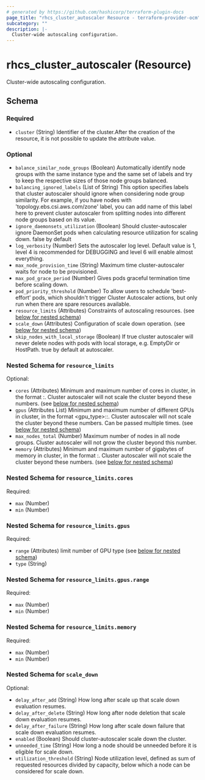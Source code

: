 ```yaml
---
# generated by https://github.com/hashicorp/terraform-plugin-docs
page_title: "rhcs_cluster_autoscaler Resource - terraform-provider-ocm"
subcategory: ""
description: |-
  Cluster-wide autoscaling configuration.
---
```


# rhcs_cluster_autoscaler (Resource)

Cluster-wide autoscaling configuration.



<!-- schema generated by tfplugindocs -->
## Schema

### Required

- `cluster` (String) Identifier of the cluster.After the creation of the resource, it is not possible to update the attribute value.

### Optional

- `balance_similar_node_groups` (Boolean) Automatically identify node groups with the same instance type and the same set of labels and try to keep the respective sizes of those node groups balanced.
- `balancing_ignored_labels` (List of String) This option specifies labels that cluster autoscaler should ignore when considering node group similarity. For example, if you have nodes with 'topology.ebs.csi.aws.com/zone' label, you can add name of this label here to prevent cluster autoscaler from splitting nodes into different node groups based on its value.
- `ignore_daemonsets_utilization` (Boolean) Should cluster-autoscaler ignore DaemonSet pods when calculating resource utilization for scaling down. false by default
- `log_verbosity` (Number) Sets the autoscaler log level. Default value is 1, level 4 is recommended for DEBUGGING and level 6 will enable almost everything.
- `max_node_provision_time` (String) Maximum time cluster-autoscaler waits for node to be provisioned.
- `max_pod_grace_period` (Number) Gives pods graceful termination time before scaling down.
- `pod_priority_threshold` (Number) To allow users to schedule 'best-effort' pods, which shouldn't trigger Cluster Autoscaler actions, but only run when there are spare resources available.
- `resource_limits` (Attributes) Constraints of autoscaling resources. (see [below for nested schema](#nestedatt--resource_limits))
- `scale_down` (Attributes) Configuration of scale down operation. (see [below for nested schema](#nestedatt--scale_down))
- `skip_nodes_with_local_storage` (Boolean) If true cluster autoscaler will never delete nodes with pods with local storage, e.g. EmptyDir or HostPath. true by default at autoscaler.

<a id="nestedatt--resource_limits"></a>
### Nested Schema for `resource_limits`

Optional:

- `cores` (Attributes) Minimum and maximum number of cores in cluster, in the format <min>:<max>. Cluster autoscaler will not scale the cluster beyond these numbers. (see [below for nested schema](#nestedatt--resource_limits--cores))
- `gpus` (Attributes List) Minimum and maximum number of different GPUs in cluster, in the format <gpu_type>:<min>:<max>. Cluster autoscaler will not scale the cluster beyond these numbers. Can be passed multiple times. (see [below for nested schema](#nestedatt--resource_limits--gpus))
- `max_nodes_total` (Number) Maximum number of nodes in all node groups. Cluster autoscaler will not grow the cluster beyond this number.
- `memory` (Attributes) Minimum and maximum number of gigabytes of memory in cluster, in the format <min>:<max>. Cluster autoscaler will not scale the cluster beyond these numbers. (see [below for nested schema](#nestedatt--resource_limits--memory))

<a id="nestedatt--resource_limits--cores"></a>
### Nested Schema for `resource_limits.cores`

Required:

- `max` (Number)
- `min` (Number)


<a id="nestedatt--resource_limits--gpus"></a>
### Nested Schema for `resource_limits.gpus`

Required:

- `range` (Attributes) limit number of GPU type (see [below for nested schema](#nestedatt--resource_limits--gpus--range))
- `type` (String)

<a id="nestedatt--resource_limits--gpus--range"></a>
### Nested Schema for `resource_limits.gpus.range`

Required:

- `max` (Number)
- `min` (Number)



<a id="nestedatt--resource_limits--memory"></a>
### Nested Schema for `resource_limits.memory`

Required:

- `max` (Number)
- `min` (Number)



<a id="nestedatt--scale_down"></a>
### Nested Schema for `scale_down`

Optional:

- `delay_after_add` (String) How long after scale up that scale down evaluation resumes.
- `delay_after_delete` (String) How long after node deletion that scale down evaluation resumes.
- `delay_after_failure` (String) How long after scale down failure that scale down evaluation resumes.
- `enabled` (Boolean) Should cluster-autoscaler scale down the cluster.
- `unneeded_time` (String) How long a node should be unneeded before it is eligible for scale down.
- `utilization_threshold` (String) Node utilization level, defined as sum of requested resources divided by capacity, below which a node can be considered for scale down.
